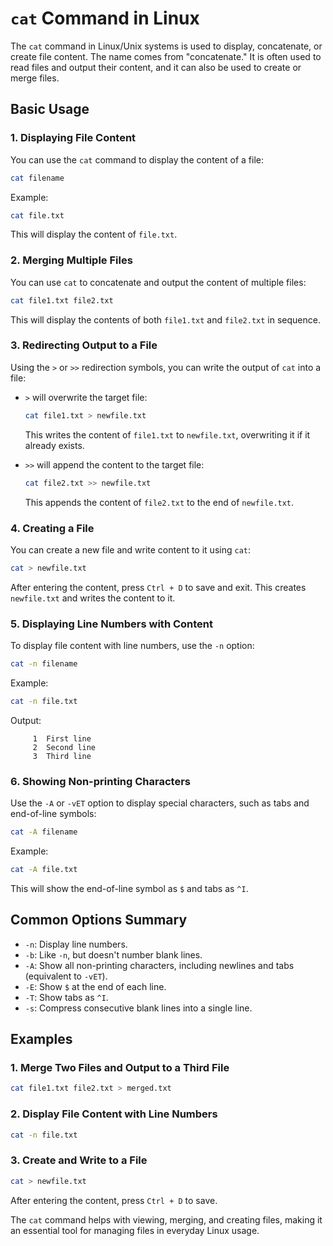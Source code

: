# `cat` Command in Linux

The `cat` command in Linux/Unix systems is used to display, concatenate, or create file content. The name comes from "concatenate." It is often used to read files and output their content, and it can also be used to create or merge files.

## Basic Usage

### 1. Displaying File Content
You can use the `cat` command to display the content of a file:
```bash
cat filename
```
Example:
```bash
cat file.txt
```
This will display the content of `file.txt`.

### 2. Merging Multiple Files
You can use `cat` to concatenate and output the content of multiple files:
```bash
cat file1.txt file2.txt
```
This will display the contents of both `file1.txt` and `file2.txt` in sequence.

### 3. Redirecting Output to a File
Using the `>` or `>>` redirection symbols, you can write the output of `cat` into a file:
- `>` will overwrite the target file:
    ```bash
    cat file1.txt > newfile.txt
    ```
    This writes the content of `file1.txt` to `newfile.txt`, overwriting it if it already exists.

- `>>` will append the content to the target file:
    ```bash
    cat file2.txt >> newfile.txt
    ```
    This appends the content of `file2.txt` to the end of `newfile.txt`.

### 4. Creating a File
You can create a new file and write content to it using `cat`:
```bash
cat > newfile.txt
```
After entering the content, press `Ctrl + D` to save and exit. This creates `newfile.txt` and writes the content to it.

### 5. Displaying Line Numbers with Content
To display file content with line numbers, use the `-n` option:
```bash
cat -n filename
```
Example:
```bash
cat -n file.txt
```
Output:
```
     1  First line
     2  Second line
     3  Third line
```

### 6. Showing Non-printing Characters
Use the `-A` or `-vET` option to display special characters, such as tabs and end-of-line symbols:
```bash
cat -A filename
```
Example:
```bash
cat -A file.txt
```
This will show the end-of-line symbol as `$` and tabs as `^I`.

## Common Options Summary
- `-n`: Display line numbers.
- `-b`: Like `-n`, but doesn't number blank lines.
- `-A`: Show all non-printing characters, including newlines and tabs (equivalent to `-vET`).
- `-E`: Show `$` at the end of each line.
- `-T`: Show tabs as `^I`.
- `-s`: Compress consecutive blank lines into a single line.

## Examples

### 1. Merge Two Files and Output to a Third File
```bash
cat file1.txt file2.txt > merged.txt
```

### 2. Display File Content with Line Numbers
```bash
cat -n file.txt
```

### 3. Create and Write to a File
```bash
cat > newfile.txt
```
After entering the content, press `Ctrl + D` to save.

The `cat` command helps with viewing, merging, and creating files, making it an essential tool for managing files in everyday Linux usage.
